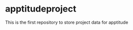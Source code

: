 apptitudeproject
================

This is the first repository to store project data for apptitude
